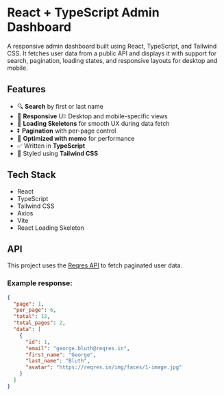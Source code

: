 # React + TypeScript Admin Dashboard

A responsive admin dashboard built using React, TypeScript, and Tailwind CSS. It fetches user data from a public API and displays it with support for search, pagination, loading states, and responsive layouts for desktop and mobile.

## Features

- 🔍 **Search** by first or last name
- 📱 **Responsive** UI: Desktop and mobile-specific views
- 🔄 **Loading Skeletons** for smooth UX during data fetch
- ⏬ **Pagination** with per-page control
- 🧠 **Optimized with memo** for performance
- ✅ Written in **TypeScript**
- 💅 Styled using **Tailwind CSS**

## Tech Stack

- React
- TypeScript
- Tailwind CSS
- Axios
- Vite
- React Loading Skeleton

## API

This project uses the [Reqres API](https://reqres.in/api/users) to fetch paginated user data.

### Example response:

```json
{
  "page": 1,
  "per_page": 6,
  "total": 12,
  "total_pages": 2,
  "data": [
    {
      "id": 1,
      "email": "george.bluth@reqres.in",
      "first_name": "George",
      "last_name": "Bluth",
      "avatar": "https://reqres.in/img/faces/1-image.jpg"
    }
  ]
}
```

